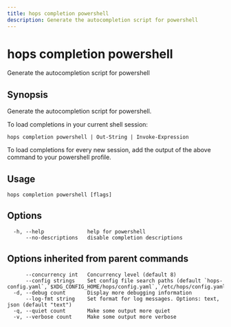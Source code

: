 ```yaml
---
title: hops completion powershell
description: Generate the autocompletion script for powershell
---
```


<!--
This documentation is auto generated by a script.
Please do not edit this file directly.
-->

<!-- markdownlint-disable-next-line single-title -->
# hops completion powershell

Generate the autocompletion script for powershell

## Synopsis

Generate the autocompletion script for powershell.

To load completions in your current shell session:

	hops completion powershell | Out-String | Invoke-Expression

To load completions for every new session, add the output of the above command
to your powershell profile.


## Usage

```plaintext
hops completion powershell [flags]
```

## Options

```plaintext
  -h, --help              help for powershell
      --no-descriptions   disable completion descriptions
```

## Options inherited from parent commands

```plaintext
      --concurrency int   Concurrency level (default 8)
      --config strings    Set config file search paths (default `hops-config.yaml`,`$XDG_CONFIG_HOME/hops/config.yaml`,`/etc/hops/config.yaml`)
  -d, --debug count       Display more debugging information
      --log-fmt string    Set format for log messages. Options: text, json (default "text")
  -q, --quiet count       Make some output more quiet
  -v, --verbose count     Make some output more verbose
```
